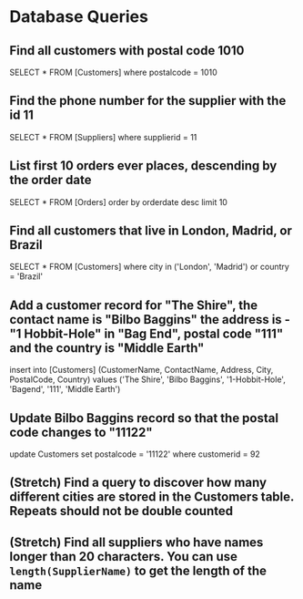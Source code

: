 # Database Queries

## Find all customers with postal code 1010

SELECT * FROM [Customers]
where postalcode = 1010

## Find the phone number for the supplier with the id 11

SELECT * FROM [Suppliers]
where supplierid = 11

## List first 10 orders ever places, descending by the order date

SELECT * FROM [Orders]
order by orderdate desc
limit 10

## Find all customers that live in London, Madrid, or Brazil

SELECT * FROM [Customers]
where city in ('London', 'Madrid') or country = 'Brazil'

## Add a customer record for "The Shire", the contact name is "Bilbo Baggins" the address is -"1 Hobbit-Hole" in "Bag End", postal code "111" and the country is "Middle Earth"

insert into [Customers] (CustomerName, ContactName, Address, City, PostalCode, Country)
values ('The Shire', 'Bilbo Baggins', '1-Hobbit-Hole', 'Bagend', '111', 'Middle Earth')

## Update Bilbo Baggins record so that the postal code changes to "11122"

update Customers set postalcode = '11122'
where customerid = 92

## (Stretch) Find a query to discover how many different cities are stored in the Customers table. Repeats should not be double counted

## (Stretch) Find all suppliers who have names longer than 20 characters. You can use `length(SupplierName)` to get the length of the name
